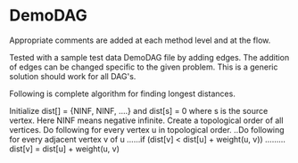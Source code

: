 # DemoDAG

Appropriate comments are added at each method level and at the flow.

Tested with a sample test data DemoDAG file by adding edges. The addition of edges can be changed specific to the given problem. This is a generic solution should work for all DAG's.

Following is complete algorithm for finding longest distances. 

Initialize dist[] = {NINF, NINF, ….} and dist[s] = 0 where s is the source vertex. Here NINF means negative infinite. 
Create a topological order of all vertices. 
Do following for every vertex u in topological order. 
..Do following for every adjacent vertex v of u 
……if (dist[v] < dist[u] + weight(u, v)) 
………dist[v] = dist[u] + weight(u, v) 
